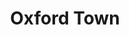 ---
title: Oxford Town
event: James Meredith Enrollment into University
category:
artist: Bob Dylan
released: 1963
video: <iframe width="560" height="315" src="https://www.youtube.com/embed/sb4PsXncNV8" title="YouTube video player" frameborder="0" allow="accelerometer; autoplay; clipboard-write; encrypted-media; gyroscope; picture-in-picture" allowfullscreen></iframe>
description: Lorem ipsum dolor sit amet, consectetur adipiscing elit, sed do eiusmod tempor incididunt ut labore et dolore magna aliqua. Semper quis lectus nulla at volutpat diam ut venenatis tellus
lyrics: |
    Oxford town, Oxford town
    Everybody's got their heads bowed down
    Sun don't shine above the ground
    Ain't a-goin' down to Oxford town
    He went down to Oxford town
    Guns and clubs followed him down
    All because his face was brown
    Better get away from Oxford town
    Oxford town around the bend
    Come to the door, he couldn't get in
    All because of the color of his skin
    What do you think about that, my friend?
    Me, my gal, and my gal's son
    We got met with a tear gas bomb
    Don't even know why we come
    We're goin' back where we came from
    Oxford town in the afternoon
    Everybody's singin' a sorrowful tune
    Two men died 'neath the Mississippi moon
    Somebody better investigate soon.
---